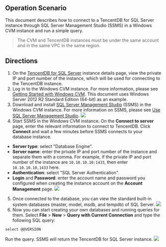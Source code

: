 ## Operation Scenario
This document describes how to connect to a TencentDB for SQL Server instance through SQL Server Management Studio (SSMS) in a Windows CVM instance and run a simple query.
>The CVM and TencentDB instances must be under the same account and in the same VPC in the same region.

## Directions
1. On the [TencentDB for SQL Server](https://console.cloud.tencent.com/sqlserver) instance details page, view the private IP and port number of the instance, which will be used for connecting to the TencentDB instance.
2. Log in to the Windows CVM instance. For more information, please see [Getting Started with Windows CVM](https://intl.cloud.tencent.com/document/product/213/10516). This document uses Windows Server 2012 R2 Standard Edition (64-bit) as an example.
3. Download and install [SQL Server Management Studio](https://docs.microsoft.com/en-us/sql/ssms/download-sql-server-management-studio-ssms) (SSMS) in the Windows CVM instance. For more information on SSMS, please see [Use SQL Server Management Studio](https://docs.microsoft.com/en-us/sql/database-engine/use-sql-server-management-studio?view=sql-server-2014).
![](https://main.qcloudimg.com/raw/019e13af6a6db7bf831cad9d7000279e.png)
4. Start SSMS in the Windows CVM instance. On the **Connect to server** page, enter the relevant information to connect to TencentDB. Click **Connect** and wait a few minutes before SSMS connects to your database instance.
 - **Server type**: select "Database Engine".
 - **Server name**: enter the private IP and port number of the instance and separate them with a comma. For example, if the private IP and port number of the instance are `10.10.10.10:1433`, then enter `10.10.10.10,1433` here.
 - **Authentication**: select "SQL Server Authentication".
 - **Login** and **Password**: enter the account name and password you configured when creating the instance account on the **Account Management** page.
![](//mc.qcloudimg.com/static/img/1cac47c4fc515d30d2cb5a0ef0141e22/image.png)
5. Once connected to the database, you can view the standard built-in system databases (master, model, msdb, and tempdb) of SQL Server.
![](https://main.qcloudimg.com/raw/a25241cf8000e10bcf748abe99773a77.png)
6. Now you can start creating your own databases and running queries for them. Select **File** > **New** > **Query with Current Connection** and type the following SQL query:
```
select @@VERSION
```
Run the query. SSMS will return the TencentDB for SQL Server instance.
![](//mc.qcloudimg.com/static/img/fbf64c03c7addda9c80fdd3dac7bbebb/image.png)

